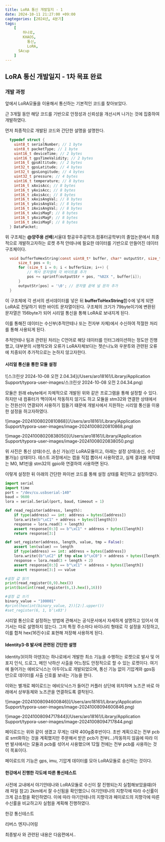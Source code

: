 ```yaml
---
title: LoRA 통신 개발일지 - 1
date: 2024-10-11 21:27:00 +09:00
cagtegories: [2024년, 4분기]
tags:
    [
        하나로,
        KHAOS,
		  통신,
		  LoRA,
      SAcup
    ]
---
```


## LoRA 통신 개발일지 - 1차 목표 완료

### 개발 과정

앞에서 LoRA모듈을 이용해서 통신하는 기본적인 코드를 찾아보았다.

근 3개월 동안 해당 코드를 기반으로 안정성과 신뢰성을 개선시켜 나가는 것에 집중하여 개발하였다.

먼저 최종적으로 개발된 코드와 간단한 설명을 설명한다.

```c
  typedef struct {
    uint8_t serialNumber; // 1 byte
    uint8_t packetType; // 1 byte
    uint16_t deviceTime; // 2 bytes
    uint16_t gpsTimeValidity; // 2 bytes
    int16_t gpsAltitude; // 2 bytes
    int32_t gpsLatitude; // 4 bytes
    int32_t gpsLongitude; // 4 bytes
    uint32_t pressure; // 4 bytes
    uint16_t temperature; // 8 bytes
    int16_t xAxisAcc; // 8 bytes
    int16_t yAxisAcc; // 8 bytes
    int16_t zAxisAcc; // 8 bytes
    int16_t xAxisAngVal; // 8 bytes
    int16_t yAxisAngVal; // 8 bytes
    int16_t zAxisAngVal; // 8 bytes
    int16_t xAxisMagF; // 8 bytes
    int16_t yAxisMagF; // 8 bytes
    int16_t zAxisMagF; // 8 bytes
  } DataPacket;
```

위 구조체는 **@양주용 선배**(서울대 항공우주공학과.컴퓨터공학부)의 졸업논문에서 최종적으로 개발하고자하는 로켓 추적 안테나에 필요한 데이터를 기반으로 만들어진 데이터 구조체이다.

```c
  void bufferToHexString(const uint8_t* buffer, char* outputStr, size_t bufferSize) {
      size_t pos = 0;
      for (size_t i = 0; i < bufferSize; i++) {
          // 헥사 문자열에 각 바이트를 추가
          pos += sprintf(outputStr + pos, "%02X ", buffer[i]);
      }
      outputStr[pos] = '\0'; // 문자열 끝에 널 문자 추가
  }
```

이 구조체에 각 센서의 센서데이터를 넣은 뒤 **bufferToHexString**함수에 넣게 되면 LoRA로 전달하기 위한 바이트 문자열이된다. 구조체의 크기가 79byte이기에 변환된 문자열은 156byte가 되어 시리얼 통신을 통해 LoRA로 보내지게 된다.

이를 통해진 데이터는 수신부(추적안테나 또는 전자부 자체)에서 수신하여 적절한 처리를 통해 사용되게 된다.

추적안테나 팀과 관련된 처리는 C언어로 해당 데이터를 인터그레이션하는 정도만 진행했고, 대부분의 시행착오와 오류가 LoRA자체보다는 젯슨나노와 우분투와 관련된 오류에 치중되어 추가적으로는 논하지 않고자한다.

#### 시리얼 통신을 통한 모듈 설정

![스크린샷 2024-10-08 오전 2.04.34](/Users/aro18161/Library/Application Support/typora-user-images/스크린샷 2024-10-08 오전 2.04.34.png)

모듈은 원래 ebyte에서 자체적으로 개발된 위와 같은 프로그램을 통해 설정할 수 있다. 하지만 내 컴퓨터가 맥이여서 작동하지 않기도 하고 모듈을 stm32와 연결한 상태에서는 전원선이 연결되어 사용하기 힘들기 떄문에 개발사에서 지원하는 시리얼 통신을 이용한 설정을 하고자하였다.

![image-20241008020810868](/Users/aro18161/Library/Application Support/typora-user-images/image-20241008020810868.png)

![image-20241008020838050](/Users/aro18161/Library/Application Support/typora-user-images/image-20241008020838050.png)

위 사진은 통신 상태(수신, 송신 가능)인 LoRA모듈이고, 아래는 설정 상태(송신, 수신 불가능) 상태이다. 테스트 과정에서는 캡을 직접 뽑아서 사용하였고, 실제 결과물 제작떄는 M0, M1핀을 stm32의 gpio와 연결하여 사용하면 된다.

이렇게 설정한 뒤 아래의 간단한 파이썬 코드를 통해 설정 상태를 확인하고 설정하였다.

```python
import serial
import time
port = "/dev/cu.usbserial-140"
baud = 9600
lora = serial.Serial(port, baud, timeout = 1)

def read_register(address, length):
    if type(address) == int: address = bytes([address])
    lora.write(b"\xC1" + address + bytes([length]))
    response = lora.read(3 + length)
    assert response[0:3] == b"\xC1" + address + bytes([length])
    return response[3:]

def set_register(address, length, value, tmp = False):
    assert len(value) == length
    if type(address) == int: address = bytes([address])
    lora.write((b"\xC2" if tmp else b"\xC0") + address + bytes([length]) + value)
    response = lora.read(3 + length + 2)
    assert response[0:3] == b"\xC1" + address + bytes([length])
    assert response[3:] == value

#설정 값 읽기
print(read_register(0,9).hex())
print(bin(int(read_register(6,1).hex(),16)))

#설정 값 쓰기
binary_value = "100001"
#print(hex(int(binary_value, 2))[2:].upper())
#set_register(6, 1, b'\x03')
```

시리얼 통신으로 설정하는 방법에 관해서는 공식문서에서 자세하게 설명하고 있어서 여기서는 따로 설명하지 않는다. 그저 특정 주소마다 바이너리 형태로 각 설정을 지정하고, 이를 합쳐 hex(16진수)로 표현해 저장해 사용하게 된다.



#### Identity3-B 발사에 관련된 간단한 설명

Identity3(이하 아덴3)는 하나로에서 개발한 최소 기능을 수행하는 로켓으로 발사 및 어포지 인식, 드로그, 메인 낙하산 사출을 어느정도 안정적으로 할 수 있는 로켓이다. 여기에 들어가는 에비오닉스는 아두이노로 개발되었으며, 통신 기능 없이 기압계와 gps등 만으로 데이터를 사출 신호를 보내는 기능을 한다.

이와는 별개로 페이로드는 에비오닉스가 들어간 커플러 상단에 위치하며 노즈콘 바로 아래에서 상부동체와 노즈콘을 연결하도록 결착된다.

![image-20241008094600846](/Users/aro18161/Library/Application Support/typora-user-images/image-20241008094600846.png)

![image-20241008094717844](/Users/aro18161/Library/Application Support/typora-user-images/image-20241008094717844.png)

페이로드는 위와 같이 생겼고 무게는 대략 400g중후반이다. 초반 계획으로는 전부 pcb로 smt화하는 것을 계획했지만 주문해서 받은 pcb가 전부(...)작동하지 않음에 따라 이번 발사에서는 모듈과 pcb를 섞어서 사용했으며 12월 전에는 전부 pcb를 사용하는 것이 목표이다.

페이로드의 기능은 gps, imu, 기압계 데이터를 모아 LoRA모듈로 송신하는 것이다.

#### 한강에서 진행한 각도에 따른 통신테스트

사전에 교내에서 야기안테나와 LoRA모듈로 수신이 잘 진행되는지 실험해보았을떄(아래 파일 참고) 2km에서 잘 수신됨을 확인했으니 야기안테나의 지향각에 따라 수신률이 크게 감소함을 확인하였다. 이에 따라 야기안테나의 지향각과 페이로드의 지향각에 따른 수신률을 비교하고자 실험을 계획해 진행하였다.

한강 통신테스트

리버스 엔지니어링

최종발사
와 관련된 내용은 다음편에서..